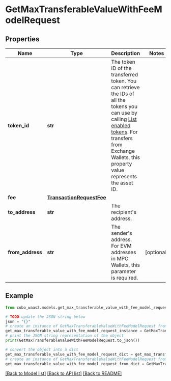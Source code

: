 # GetMaxTransferableValueWithFeeModelRequest


## Properties

Name | Type | Description | Notes
------------ | ------------- | ------------- | -------------
**token_id** | **str** | The token ID of the transferred token. You can retrieve the IDs of all the tokens you can use by calling [List enabled tokens](https://www.cobo.com/developers/v2/api-references/wallets/list-enabled-tokens). For transfers from Exchange Wallets, this property value represents the asset ID. | 
**fee** | [**TransactionRequestFee**](TransactionRequestFee.md) |  | 
**to_address** | **str** | The recipient&#39;s address. | 
**from_address** | **str** | The sender&#39;s address. For EVM addresses in MPC Wallets, this parameter is required. | [optional] 

## Example

```python
from cobo_waas2.models.get_max_transferable_value_with_fee_model_request import GetMaxTransferableValueWithFeeModelRequest

# TODO update the JSON string below
json = "{}"
# create an instance of GetMaxTransferableValueWithFeeModelRequest from a JSON string
get_max_transferable_value_with_fee_model_request_instance = GetMaxTransferableValueWithFeeModelRequest.from_json(json)
# print the JSON string representation of the object
print(GetMaxTransferableValueWithFeeModelRequest.to_json())

# convert the object into a dict
get_max_transferable_value_with_fee_model_request_dict = get_max_transferable_value_with_fee_model_request_instance.to_dict()
# create an instance of GetMaxTransferableValueWithFeeModelRequest from a dict
get_max_transferable_value_with_fee_model_request_from_dict = GetMaxTransferableValueWithFeeModelRequest.from_dict(get_max_transferable_value_with_fee_model_request_dict)
```
[[Back to Model list]](../README.md#documentation-for-models) [[Back to API list]](../README.md#documentation-for-api-endpoints) [[Back to README]](../README.md)


